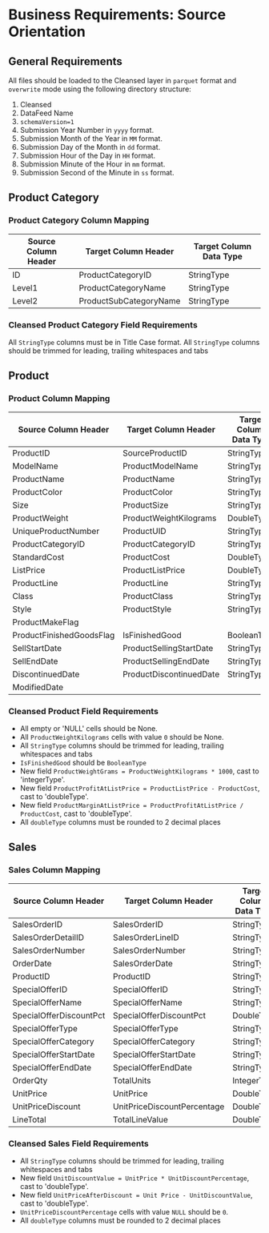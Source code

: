 # Business Requirements: Source Orientation

## General Requirements

All files should be loaded to the Cleansed layer in `parquet` format and `overwrite` mode using the following directory structure:

1. Cleansed
2. DataFeed Name
3. `schemaVersion=1`
4. Submission Year Number in `yyyy` format.
5. Submission Month of the Year in `MM` format.
6. Submission Day of the Month in `dd` format.
7. Submission Hour of the Day in `HH` format.
8. Submission Minute of the Hour in `mm` format.
9. Submission Second of the Minute in `ss` format.

## Product Category

### Product Category Column Mapping

|Source Column Header|Target Column Header|Target Column Data Type|
|---|---|---|
|ID|ProductCategoryID|StringType|
|Level1|ProductCategoryName|StringType|
|Level2|ProductSubCategoryName|StringType|

### Cleansed Product Category Field Requirements

All `StringType` columns must be in Title Case format.
All `StringType` columns should be trimmed for leading, trailing whitespaces and tabs 

## Product

### Product Column Mapping

|Source Column Header|Target Column Header|Target Column Data Type|
|---|---|---|
|ProductID|SourceProductID|StringType|
|ModelName|ProductModelName|StringType|
|ProductName|ProductName|StringType|
|ProductColor|ProductColor|StringType|
|Size|ProductSize|StringType|
|ProductWeight|ProductWeightKilograms|DoubleType|
|UniqueProductNumber|ProductUID|StringType|
|ProductCategoryID|ProductCategoryID|StringType|
|StandardCost|ProductCost|DoubleType|
|ListPrice|ProductListPrice|DoubleType|
|ProductLine|ProductLine|StringType|
|Class|ProductClass|StringType|
|Style|ProductStyle|StringType|
|ProductMakeFlag|||
|ProductFinishedGoodsFlag|IsFinishedGood|BooleanType|
|SellStartDate|ProductSellingStartDate|StringType|
|SellEndDate|ProductSellingEndDate|StringType|
|DiscontinuedDate|ProductDiscontinuedDate|StringType|
|ModifiedDate|||

### Cleansed Product Field Requirements

- All empty or 'NULL' cells should be None.
- All `ProductWeightKilograms` cells with value `0` should be None.
- All `StringType` columns should be trimmed for leading, trailing whitespaces and tabs 
- `IsFinishedGood` should be `BooleanType`
- New field `ProductWeightGrams = ProductWeightKilograms * 1000`, cast to 'integerType'.
- New field `ProductProfitAtListPrice = ProductListPrice - ProductCost`, cast to 'doubleType'.
- New field `ProductMarginAtListPrice = ProductProfitAtListPrice / ProductCost`, cast to 'doubleType'.
- All `doubleType` columns must be rounded to 2 decimal places

## Sales

### Sales Column Mapping

|Source Column Header|Target Column Header|Target Column Data Type|
|---|---|---|
|SalesOrderID|SalesOrderID|StringType|
|SalesOrderDetailID|SalesOrderLineID|StringType|
|SalesOrderNumber|SalesOrderNumber|StringType|
|OrderDate|SalesOrderDate|StringType|
|ProductID|ProductID|StringType|
|SpecialOfferID|SpecialOfferID|StringType|
|SpecialOfferName|SpecialOfferName|StringType|
|SpecialOfferDiscountPct|SpecialOfferDiscountPct|DoubleType|
|SpecialOfferType|SpecialOfferType|StringType|
|SpecialOfferCategory|SpecialOfferCategory|StringType|
|SpecialOfferStartDate|SpecialOfferStartDate|StringType|
|SpecialOfferEndDate|SpecialOfferEndDate|StringType|
|OrderQty|TotalUnits|IntegerType|
|UnitPrice|UnitPrice|DoubleType|
|UnitPriceDiscount|UnitPriceDiscountPercentage|DoubleType|
|LineTotal|TotalLineValue|DoubleType|

### Cleansed Sales Field Requirements

- All `StringType` columns should be trimmed for leading, trailing whitespaces and tabs 
- New field `UnitDiscountValue = UnitPrice * UnitDiscountPercentage`, cast to 'doubleType'.
- New field `UnitPriceAfterDiscount = Unit Price - UnitDiscountValue`, cast to 'doubleType'.
- `UnitPriceDiscountPercentage` cells with value `NULL` should be `0`.
- All `doubleType` columns must be rounded to 2 decimal places
